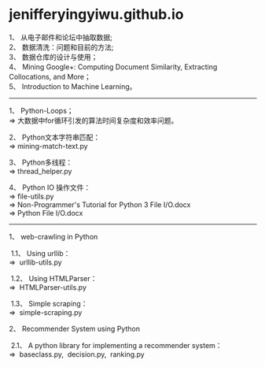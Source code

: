 # jenifferyingyiwu.github.io
<title>
Part I.  &nbsp;&nbsp;从电子邮件和论坛中抽取数据
</title>
<p>
1、&nbsp;从电子邮件和论坛中抽取数据;<br/>
2、&nbsp;数据清洗：问题和目前的方法;<br/>
3、&nbsp;数据仓库的设计与使用；<br/>
4、&nbsp;Mining Google+: Computing Document Similarity, Extracting Collocations, and More；<br/>
5、&nbsp;Introduction to Machine Learning。<br/>
</p>
<hr/>
<title>
Part II. &nbsp;&nbsp;Problems encountered in the work
</title>
<p>
1、&nbsp;Python-Loops；<br/>
=> 大数据中for循环引发的算法时间复杂度和效率问题。
</p>
<p>
2、&nbsp;Python文本字符串匹配：<br/>
=> mining-match-text.py
</p>
<p>
3、&nbsp;Python多线程：<br/>
=> thread_helper.py 
</p>
<p>
4、&nbsp;Python IO 操作文件：<br/>
=> file-utils.py <br/>
=> Non-Programmer's Tutorial for Python 3 File I/O.docx <br/>
=> Python File I/O.docx
</p>
<hr/>
<title>
Part III.  &nbsp;&nbsp;Journal Papers
</title>
<p>
1、&nbsp;web-crawling in Python 
</p>
<p>
&nbsp;1.1、&nbsp;Using urllib：<br/>
=> &nbsp;urllib-utils.py
</p>
<p>
&nbsp;1.2、&nbsp;Using HTMLParser： <br/>
=> &nbsp;HTMLParser-utils.py
</p>
<p>
&nbsp;1.3、&nbsp;Simple scraping：<br/>
=> &nbsp;simple-scraping.py
</p>
<p>
2、&nbsp;Recommender System using Python
</p>
<p>
&nbsp;2.1、&nbsp;A python library for implementing a recommender system：<br/>
=> &nbsp;baseclass.py, &nbsp;decision.py, &nbsp;ranking.py
</p>
